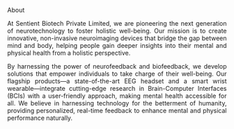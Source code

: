 <div align="justify">

About

At Sentient Biotech Private Limited, we are pioneering the next generation of neurotechnology to foster holistic well-being. 
Our mission is to create innovative, non-invasive neuroimaging devices that bridge the gap between mind and body, helping people gain deeper insights into their mental and physical health from a holistic perspective. 

By harnessing the power of neurofeedback and biofeedback, we develop solutions that empower individuals to take charge of their well-being. Our flagship products—a state-of-the-art EEG headset and a smart wrist wearable—integrate cutting-edge research in Brain-Computer Interfaces (BCIs) with a user-friendly approach, making mental health accessible for all. We believe in harnessing technology for the betterment of humanity, providing personalized, real-time feedback to enhance mental and physical performance naturally.

</div>
